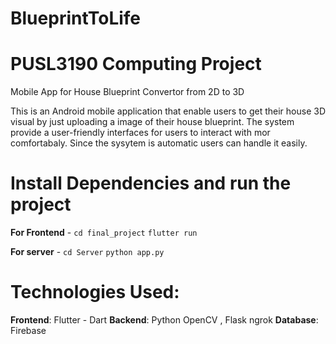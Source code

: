 # BlueprintToLife
# PUSL3190 Computing Project
Mobile App for House Blueprint Convertor from 2D to 3D

This is an Android mobile application that enable users to get their house 3D visual by just uploading a image of their house blueprint. The system provide a user-friendly interfaces for users to interact with mor comfortabaly. Since the sysytem is automatic users can handle it easily. 


# Install Dependencies and run the project

**For Frontend** - `cd final_project`  `flutter run`

**For server** - `cd Server`  `python app.py`

# Technologies Used:
**Frontend**: Flutter - Dart
**Backend**: Python OpenCV , Flask ngrok
**Database**: Firebase




